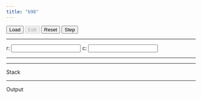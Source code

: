 ```yaml
---
title: "b98"
---
```


<link rel="preconnect" href="https://fonts.googleapis.com">
<link rel="preconnect" href="https://fonts.gstatic.com" crossorigin>
<link rel="stylesheet" href="https://fonts.googleapis.com/css2?family=Source+Code+Pro&display=swap">
<link rel="stylesheet" href="https://fonts.googleapis.com/css2?family=Cousine:wght@700&display=swap">
<link rel="stylesheet" href="{{ site.baseurl }}/assets/css/b98/b98.css">

<div class="b98" id="bf-top-level">
    <div class="b98" id="bf-container">
        <div class="b98" id="bf-controls">
            <input type="file" class="b98" id="bf-i-file" hidden>
            <button class="b98" id="bf-b-load">Load</button>
            <button class="b98" id="bf-b-run-edit" disabled>Edit</button>
            <button class="b98" id="bf-b-reset">Reset</button>
            <button class="b98" id="bf-b-step">Step</button>
        </div>
        <hr>
        <div class="b98" id="bf-fungespace-coordinates-controller">
            <label class="b98">r:</label>
            <input type="number" class="b98" id="bf-i-row">
            <label class="b98">c:</label>
            <input type="number" class="b98" id="bf-i-col">
        </div>
        <hr>
        <div class="b98" id="bf-fungespace"></div>
        <hr>
        <label class="b98">Stack</label>
        <div class="b98" id="bf-stack">
        </div>
        <hr>
        <label class="b98">Output</label>
        <div class="b98" id="bf-output"></div>
    </div>
</div>

<script src="{{ site.baseurl }}/assets/js/b98/b98.js"></script>